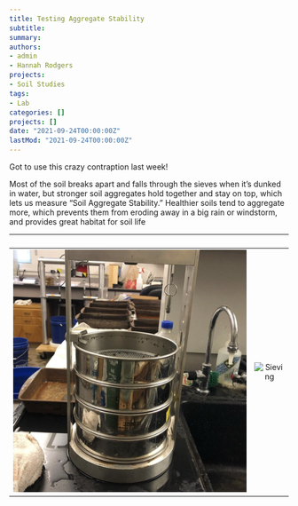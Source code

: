 ```yaml
---
title: Testing Aggregate Stability
subtitle: 
summary: 
authors:
- admin
- Hannah Rodgers
projects: 
- Soil Studies
tags:
- Lab
categories: []
projects: []
date: "2021-09-24T00:00:00Z"
lastMod: "2021-09-24T00:00:00Z"
---
```


Got to use this crazy contraption last week!

Most of the soil breaks apart and falls through the 
sieves when it’s dunked in water, but stronger soil 
aggregates hold together and stay on top, which lets 
us measure “Soil Aggregate Stability.” Healthier soils 
tend to aggregate more, which prevents them from eroding 
away in a big rain or windstorm, and provides great habitat 
for soil life
 
              |   
:-------------------------:|:-------------------------:
![Sieving](./aggstability1.png)  |  ![Sieving](./aggstability2.png)

